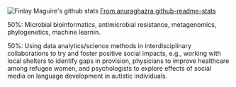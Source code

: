 ![Finlay Maguire's github stats](https://github-readme-stats.vercel.app/api?username=anuraghazra&count_private=true&?theme=solarized-dark&show_icons=true)
[From anuraghazra github-readme-stats](https://github.com/anuraghazra/github-readme-stats) 

50%: Microbial bioinformatics, antimicrobial resistance, metagenomics, phylogenetics, machine learnin.

50%: Using data analytics/science methods in interdisciplinary collaborations to try and foster positive social impacts, e.g., working with local shelters to identify gaps in provision, physicians to improve healthcare among refugee women, and psychologists to explore effects of social media on language development in autistic individuals.
